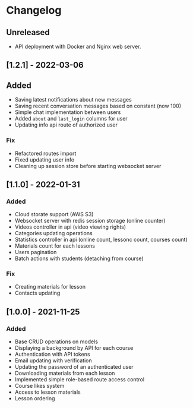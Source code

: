 # Changelog

## Unreleased

- API deployment with Docker and Nginx web server.

## [1.2.1] - 2022-03-06

## Added

- Saving latest notifications about new messages
- Saving recent conversation messages based on constant (now 100)
- Simple chat implementation between users
- Added `about` and `last_login` columns for user
- Updating info api route of authorized user

### Fix

- Refactored routes import
- Fixed updating user info
- Cleaning up session store before starting websocket server

## [1.1.0] - 2022-01-31

### Added

- Cloud storate support (AWS S3)
- Websocket server with redis session storage (online counter)
- Videos controller in api (video viewing rights)
- Categories updating operations
- Statistics controller in api (online count, lessonc count, courses count)
- Materials count for each lessons
- Users pagination
- Batch actions with students (detaching from course)

### Fix

- Creating materials for lesson
- Contacts updating

## [1.0.0] - 2021-11-25

### Added

- Base CRUD operations on models
- Displaying a background by API for each course
- Authentication with API tokens
- Email updating with verification
- Updating the password of an authenticated user
- Downloading materials from each lesson
- Implemented simple role-based route access control
- Course likes system
- Access to lesson materials
- Lesson ordering
